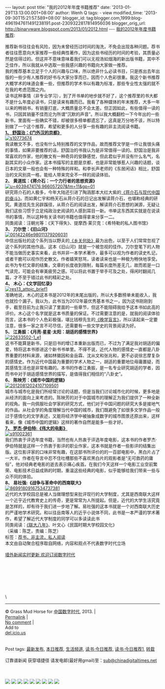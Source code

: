 --- layout: post title: "我的2012年年度书籍推荐" date:
'2013-01-29T13:13:00.001+08:00' author: Wenh Q tags: - view
modified\_time: '2013-09-30T15:21:57.589+08:00' blogger\_id:
tag:blogger.com,1999:blog-4961947611491238191.post-2309322817814956036
blogger\_orig\_url: http://binaryware.blogspot.com/2013/01/2012.html ---
[我的2012年年度书籍推荐](http://feedproxy.google.com/~r/chinagfwblog/~3/Xp8pV8UWLfI/):
\
\
推荐新书往往会有风险，因为未曾经历过时间的淘洗，不免会出现各种问题。荐书者往往愿意向大家推荐一些经典性著作，因为这些书经历的时间的考验，其质量必然是信得过的。但这并不意味意味着我们可以无视浩如烟海的新出版书籍，其中不乏佳作，所以我就从中选取一些我感兴趣的书籍向大家做一推荐。\
我的推荐基本立足于个人的兴趣与口味，所以绝非什么必读书目，只是拣出去年出版的一些少有人推荐的好书与大家分享而已，因而个人色彩很重。我这个新书推荐大概学术的味道会重一些，但推荐的学术书以有趣为标准，那些专业性太强的就不在我的考虑范围之内。\
读书这种事情（非专业学习），到了开书单的地步就不好了，这个推荐里的书大都不是什么年度必读书，只是读来有趣而已。我看了各种媒体的年末推荐，大多一年以来的畅销书，有销量打底，大概质量总不会太差。但正因如此，有些值得一读的书，只因其销量不佳而沦为所谓“沉默的声音”。所以我大概翻检一下今年出的一些新书，里面有一些确实不错，却被很多榜单都遗忘了，这真是万分地不该，所以特别做了一个这个推荐，希望和更多的人分享一些有趣的非主流阅读书籍。\
**[1、
舒国治：《门外汉的京都》](http://ishare.iask.sina.com.cn/f/16817067.html)**\
[![s10773674](http://ibeidou.net/wp-content/uploads/2013/01/s10773674-178x250.jpg)](http://ibeidou.net/?attachment_id=29296)\
我读散文不多，也没有什么特别推荐的文学作品，故而推荐文学是一件让我很头痛的事情，如果非要推荐的话，舒国治的书我认为是非常值得一读的。舒国治是我非常喜欢的作家，他的散文有一种奇异的安静感觉，但此君似乎并没有什么名气，名副其实的小众作家。这本书描写的主题是京都，也是非常能够惹人兴趣的话题，谈日本的文章一般也会有一种特殊的祥和。和李长声老师的《东居闲话》相比，舒国治的文风别具一格，能给人带来完全不一样的阅读体验。\
**2、 黄道炫：《蒋介石：一个力行者的思想资源》**\
[![u=4039474176,966057207&fm=11&gp=01](http://ibeidou.net/wp-content/uploads/2013/01/u4039474176966057207fm11gp01-167x250.jpg)](http://ibeidou.net/?attachment_id=29297)\
研究蒋介石的人极多，今年大陆还引进了陶涵那本大红大紫的[《蒋介石与现代中国的奋斗》](http://ishare.iask.sina.com.cn/f/20791089.html)。而如黄仁宇和杨天石从蒋介石的日记出发解读蒋介石，也堪称经典的研究。黄道炫先生另辟蹊径，从蒋介石的阅读出发，解读蒋介石思想的渊源，无疑让我们这些习惯于立足纯政治史阅读的人感到耳目一新。书单这东西其实就是在说读书的事情，所以这种有关读书的书籍也值得拿来分享一二。\
同类阅读：汪朝光等：《天下得失》、提摩西·莱贝克：《希特勒的私人图书馆》\
**3、 刀尔登：《旧山河》**\
[![00142246e98011379206031](http://ibeidou.net/wp-content/uploads/2013/01/00142246e98011379206031-178x250.jpg)](http://ibeidou.net/?attachment_id=29298)\
中信出版社的这个系列当以野夫的[《乡关何处》](http://ishare.iask.sina.com.cn/f/25328819.html)最为出色，以至于人们常常忽视了这个系列的其他作品，这本《旧山河》就是一个被忽视的佳作。刀尔登笔下的人物不能当做历史事实来看，此书并非一本学术著作，最多可以视为作者的读史札记，或者干脆可以视作历史散文。作者嬉笑怒骂，读者读来也是一种极为畅快地享受。此书为专栏文章的结集，文章的长度收到限制，每篇长度所差无几，故而若是一口气读完，可能会有审美疲劳之感。可以将此书置于举手可及之处，得闲时翻阅几篇，才不至于错过此书的精彩之处。\
**4、 木心：《文学回忆录》**\
[![res13\_attpic\_brief1](http://ibeidou.net/wp-content/uploads/2013/01/res13_attpic_brief1-225x250.jpg)](http://ibeidou.net/?attachment_id=29299)\
准确地说，木心的这本书是2012年的末尾出版的，所以大多数榜单未能收入，我也就捡个漏子。我以为，此书当为2012年最优秀基本书之一，因为这书刚刚到手，截至目前为止我只读了里面的一些章节，但这不能阻碍我给予这本书如此高的评价。木心这个名字就是这本书质量的保证。不过需要注意的是，就我的阅读体验而言，这本书的个人色彩极强，堪比钱穆先生的[《晚学盲言》](http://ishare.iask.sina.com.cn/f/16183559.html)，所以读起来一定要注意，很多一家之言不可尽信，还需要有一些文学史的背景阅读为好。\
**5、 江勇振：《月亮·星星·太阳：胡适的感情世界》**\
[![22633502-1\_e1](http://ibeidou.net/wp-content/uploads/2013/01/22633502-1_e1-150x150.jpg)](http://ibeidou.net/?attachment_id=29305)\
这书不能算是新书，只是旧书的增订本重新出版而已，不过为了满足我对胡适的偏爱，特将这本书掺进这个新书书单里。不得不说，近代人物的感情史一直都是八卦界重要的材料来源，诸如林徽因和金岳霖、沈从文和张兆和，更不必说徐志摩复杂的感情史。作为近代中国最为重要的学术人物之一，胡适的重要地位毋庸置疑，而其感情生活也是非常有趣的。本书的作者江勇振，是一名专业研究胡适的学者，因而书中对于胡适感情世界的描写，是值得我们相信的“八卦史”。\
**6、 陈映芳：《城市中国的逻辑》**\
[![20120812024107109501](http://ibeidou.net/wp-content/uploads/2013/01/20120812024107109501-150x150.jpg)](http://ibeidou.net/?attachment_id=29306)\
城市与城市化是我们所经常讨论的话题，但是当我们讨论城市化的时候，更多地是从经济的面向上来考虑的。陈映芳的对于中国城市的理解正为我们提供了一种全新的视角。我一向佩服社会学家的研究方式，他们对于中国问题的研究大多是接地气的作品。从社会学的角度理解当代中国的城市，我们既避免了如很多文学作品一般过于感情化的文学表述，又能将经济学中被抽象成数字的城市图景还原出来，这样看来，像《城市中国的逻辑》这样的著作自然是能多一些才好。\
[**7、
罗杰·伊伯特:《伟大的电影》**](http://ishare.iask.sina.com.cn/f/25091826.html)\
[![s91002361](http://ibeidou.net/wp-content/uploads/2013/01/s91002361-150x150.jpg)](http://ibeidou.net/?attachment_id=29307)\
我们热衷于评选年度书籍，当然也有人热衷于评选年度电影，这本书的作者罗杰·伊伯特就是这样一个热衷于影评的职业作家，这本书就是作者一些影评的结集出版。这位影评家的口味非常有趣，在这部书所评价的的一百部电影中，黑白片占了一大半。作者在导言中忍不住吐槽那些不喜欢黑白片的观影者是“无可救药的庸俗”，他对经典老电影的逝去表示痛心疾首。在我们今天这样一个电影工业空前繁荣、电影技术日益成熟的时期，重温这些经典的电影，似乎能够给我们带来一些与众不同的体验。\
**8、 易社强:《战争与革命中的西南联大》**\
[![86991809167534737381](http://ibeidou.net/wp-content/uploads/2013/01/86991809167534737381-150x150.jpg)](http://ibeidou.net/?attachment_id=29308)\
近代的大学校园总是被人当做理想型来批评现行的大学制度，尤其是西南联大这样一个近乎近代教育史上的传奇，更是常常为人所提起。但是，近代的大学生活究竟是怎样的，却有待于我们进一步地了解。易社强的这本书就是一个对西南联大历史的严谨地学术研究。和以往岳南等人的近乎小说体不同，此书是一本严谨的学术著作，希望了解近代大学制度的同学可以多读读此书\
同类阅读：[《联大八年》](http://ishare.iask.sina.com.cn/f/23809709.html)、叶文心《民国时期大学校园文化》\
（采编：陈芝，责编：陈芝）\
标签：[荐书，非主流，私人阅读](http://ibeidou.net/?tag=%E8%8D%90%E4%B9%A6%EF%BC%8C%E9%9D%9E%E4%B8%BB%E6%B5%81%EF%BC%8C%E7%A7%81%E4%BA%BA%E9%98%85%E8%AF%BB "荐书，非主流，私人阅读")\
本文由自动聚合程序取自网络，内容和观点不代表数字时代立场\
\
[墙外新闻实时更新 欢迎订阅数字时代](http://eepurl.com/mstlf)\
\
\
\
\
\
\
\
\

* * * * *

© Grass Mud Horse for [中国数字时代](https://meilizhongguo.biz/chinese),
2013. |\
[Permalink](https://meilizhongguo.biz/chinese/2013/01/%e6%88%91%e7%9a%842012%e5%b9%b4%e5%b9%b4%e5%ba%a6%e4%b9%a6%e7%b1%8d%e6%8e%a8%e8%8d%90/)
|\
[No
comment](https://meilizhongguo.biz/chinese/2013/01/%e6%88%91%e7%9a%842012%e5%b9%b4%e5%b9%b4%e5%ba%a6%e4%b9%a6%e7%b1%8d%e6%8e%a8%e8%8d%90/#comments)
|\
Add to\
[del.icio.us](http://del.icio.us/post?url=https://meilizhongguo.biz/chinese/2013/01/%e6%88%91%e7%9a%842012%e5%b9%b4%e5%b9%b4%e5%ba%a6%e4%b9%a6%e7%b1%8d%e6%8e%a8%e8%8d%90/&title=%E6%88%91%E7%9A%842012%E5%B9%B4%E5%B9%B4%E5%BA%A6%E4%B9%A6%E7%B1%8D%E6%8E%A8%E8%8D%90)\
\
\
Post tags:
[最新发布](https://meilizhongguo.biz/chinese/tag/%e6%9c%80%e6%96%b0%e5%8f%91%e5%b8%83/?category=10466),
[本日推荐](https://meilizhongguo.biz/chinese/tag/%e6%9c%ac%e6%97%a5%e6%8e%a8%e8%8d%90/?category=10466),
[生活频道](https://meilizhongguo.biz/chinese/tag/%e7%94%9f%e6%b4%bb%e9%a2%91%e9%81%93/?category=10466),
[读书·今日推荐](https://meilizhongguo.biz/chinese/tag/%e8%af%bb%e4%b9%a6%c2%b7%e4%bb%8a%e6%97%a5%e6%8e%a8%e8%8d%90/?category=10466),
[读书·今日推荐1](https://meilizhongguo.biz/chinese/tag/%e8%af%bb%e4%b9%a6%c2%b7%e4%bb%8a%e6%97%a5%e6%8e%a8%e8%8d%901/?category=10466),
[转载](https://meilizhongguo.biz/chinese/tag/%e8%bd%ac%e8%bd%bd/?category=10466)\
\
订靠谱新闻 获穿墙捷径
请发电邮(最好用gmail)至：sub@chinadigitaltimes.net\
\
\
\
[![](http://feeds.feedburner.com/~ff/chinagfwblog?d=yIl2AUoC8zA)](http://feeds.feedburner.com/~ff/chinagfwblog?a=Xp8pV8UWLfI:27G8ee9uJh4:yIl2AUoC8zA)
[![](http://feeds.feedburner.com/~ff/chinagfwblog?i=Xp8pV8UWLfI:27G8ee9uJh4:-BTjWOF_DHI)](http://feeds.feedburner.com/~ff/chinagfwblog?a=Xp8pV8UWLfI:27G8ee9uJh4:-BTjWOF_DHI)
[![](http://feeds.feedburner.com/~ff/chinagfwblog?i=Xp8pV8UWLfI:27G8ee9uJh4:F7zBnMyn0Lo)](http://feeds.feedburner.com/~ff/chinagfwblog?a=Xp8pV8UWLfI:27G8ee9uJh4:F7zBnMyn0Lo)
[![](http://feeds.feedburner.com/~ff/chinagfwblog?i=Xp8pV8UWLfI:27G8ee9uJh4:V_sGLiPBpWU)](http://feeds.feedburner.com/~ff/chinagfwblog?a=Xp8pV8UWLfI:27G8ee9uJh4:V_sGLiPBpWU)
[![](http://feeds.feedburner.com/~ff/chinagfwblog?d=qj6IDK7rITs)](http://feeds.feedburner.com/~ff/chinagfwblog?a=Xp8pV8UWLfI:27G8ee9uJh4:qj6IDK7rITs)
[![](http://feeds.feedburner.com/~ff/chinagfwblog?d=l6gmwiTKsz0)](http://feeds.feedburner.com/~ff/chinagfwblog?a=Xp8pV8UWLfI:27G8ee9uJh4:l6gmwiTKsz0)
[![](http://feeds.feedburner.com/~ff/chinagfwblog?i=Xp8pV8UWLfI:27G8ee9uJh4:gIN9vFwOqvQ)](http://feeds.feedburner.com/~ff/chinagfwblog?a=Xp8pV8UWLfI:27G8ee9uJh4:gIN9vFwOqvQ)
[![](http://feeds.feedburner.com/~ff/chinagfwblog?d=TzevzKxY174)](http://feeds.feedburner.com/~ff/chinagfwblog?a=Xp8pV8UWLfI:27G8ee9uJh4:TzevzKxY174)
![](http://feeds.feedburner.com/~r/chinagfwblog/~4/Xp8pV8UWLfI)
